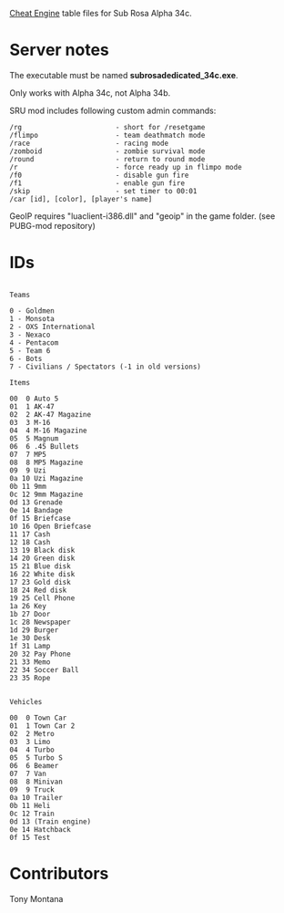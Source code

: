 
[Cheat Engine](http://cheatengine.org/) table files for Sub Rosa Alpha 34c.

# Server notes

The executable must be named **subrosadedicated_34c.exe**.

Only works with Alpha 34c, not Alpha 34b.

SRU mod includes following custom admin commands:

``` 
/rg                       - short for /resetgame
/flimpo                   - team deathmatch mode
/race                     - racing mode
/zomboid                  - zombie survival mode
/round                    - return to round mode
/r                        - force ready up in flimpo mode
/f0                       - disable gun fire
/f1                       - enable gun fire
/skip                     - set timer to 00:01
/car [id], [color], [player's name]
```

GeoIP requires "luaclient-i386.dll" and "geoip" in the game folder. (see PUBG-mod repository)

# IDs

```

Teams

0 - Goldmen
1 - Monsota
2 - OXS International
3 - Nexaco
4 - Pentacom
5 - Team 6
6 - Bots
7 - Civilians / Spectators (-1 in old versions)

Items

00  0 Auto 5
01  1 AK-47
02  2 AK-47 Magazine
03  3 M-16
04  4 M-16 Magazine
05  5 Magnum
06  6 .45 Bullets
07  7 MP5
08  8 MP5 Magazine
09  9 Uzi
0a 10 Uzi Magazine
0b 11 9mm
0c 12 9mm Magazine
0d 13 Grenade
0e 14 Bandage
0f 15 Briefcase
10 16 Open Briefcase
11 17 Cash
12 18 Cash
13 19 Black disk
14 20 Green disk
15 21 Blue disk
16 22 White disk
17 23 Gold disk
18 24 Red disk
19 25 Cell Phone
1a 26 Key
1b 27 Door
1c 28 Newspaper
1d 29 Burger
1e 30 Desk
1f 31 Lamp
20 32 Pay Phone
21 33 Memo
22 34 Soccer Ball
23 35 Rope


Vehicles

00  0 Town Car
01  1 Town Car 2
02  2 Metro
03  3 Limo
04  4 Turbo
05  5 Turbo S
06  6 Beamer
07  7 Van
08  8 Minivan
09  9 Truck
0a 10 Trailer
0b 11 Heli
0c 12 Train
0d 13 (Train engine)
0e 14 Hatchback
0f 15 Test

```

# Contributors

Tony Montana
